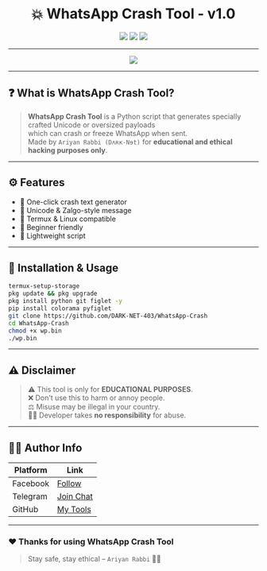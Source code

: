 <h1 align="center">💥 WhatsApp Crash Tool - v1.0</h1>
<p align="center">
  <img src="https://img.shields.io/badge/Made%20With-Python-blue?style=for-the-badge&logo=python" />
  <img src="https://img.shields.io/badge/Platform-Termux-green?style=for-the-badge&logo=android" />
  <img src="https://img.shields.io/badge/Creator-Ariyan%20Rabbi-black?style=for-the-badge&logo=github" />
</p>

---

<p align="center">
  <img src="https://readme-typing-svg.demolab.com?font=Fira+Code&size=22&pause=1000&color=FF4F4F&center=true&vCenter=true&width=435&lines=Crash+WhatsApp+With+1+Click!;Generate+Bugged+Text!;Termux+Supported+Tool!" />
</p>

---

## ❓ What is WhatsApp Crash Tool?

> **WhatsApp Crash Tool** is a Python script that generates specially crafted Unicode or oversized payloads  
> which can crash or freeze WhatsApp when sent.  
> Made by `Ariyan Rabbi (Dʌʀĸ-Nɘt)` for **educational and ethical hacking purposes only**.

---

## ⚙️ Features

- 🔹 One-click crash text generator  
- 🔹 Unicode & Zalgo-style message  
- 🔹 Termux & Linux compatible  
- 🔹 Beginner friendly  
- 🔹 Lightweight script  

---

## 🚀 Installation & Usage

```bash
termux-setup-storage
pkg update && pkg upgrade
pkg install python git figlet -y
pip install colorama pyfiglet
git clone https://github.com/DARK-NET-403/WhatsApp-Crash
cd WhatsApp-Crash
chmod +x wp.bin
./wp.bin
```

---

## ⚠️ Disclaimer

> ⚠️ This tool is only for **EDUCATIONAL PURPOSES**.  
> ❌ Don't use this to harm or annoy people.  
> ⚖️ Misuse may be illegal in your country.  
> 👨‍💻 Developer takes **no responsibility** for abuse.

---

## 🧑‍💻 Author Info

| Platform   | Link |
|------------|------|
| Facebook   | [Follow](https://www.facebook.com/share/1FiCkCecyD/) |
| Telegram   | [Join Chat](https://t.me/DARK_NET_403) |
| GitHub     | [My Tools](https://github.com/DARK-NET-403) |

---

### ❤️ Thanks for using **WhatsApp Crash Tool**  
> Stay safe, stay ethical – `Ariyan Rabbi` 👨‍💻
